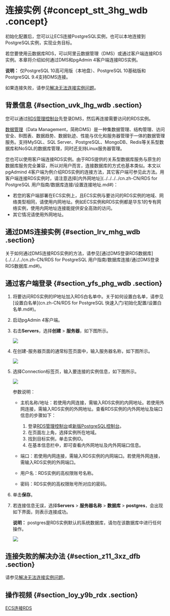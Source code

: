 # 连接实例 {#concept_stt_3hg_wdb .concept}

初始化配置后，您可以让ECS连接PostgreSQL实例，也可以本地连接到PostgreSQL实例，实现业务目标。

若您要使用云数据库RDS，可以阿里云数据管理（DMS）或通过客户端连接RDS实例。本章将介绍如何通过DMS和pgAdmin 4客户端连接RDS实例。

**说明：** 仅PostgreSQL 10高可用版（本地盘）、PostgreSQL 10基础版和PostgreSQL 9.4支持DMS连接。

如果连接失败，请参见[解决无法连接实例问题](../../../../cn.zh-CN/常见问题/如何连接__无法连接/解决无法连接实例问题.md#)。

## 背景信息 {#section_uvk_lhg_wdb .section}

您可以通过[RDS管理控制台](https://rds.console.aliyun.com/?spm=5176.doc49015.2.2.1qi2e9)先登录DMS，然后再连接需要访问的RDS实例。

[数据管理](http://dms-rds.aliyun.com/)（Data Management，简称DMS）是一种集数据管理、结构管理、访问安全、BI图表、数据趋势、数据轨迹、性能与优化和服务器管理于一体的数据管理服务。支持MySQL、SQL Server、PostgreSQL、MongoDB、Redis等关系型数据库和NoSQL的数据库管理，同时还支持Linux服务器管理。

您也可以使用客户端连接RDS实例。由于RDS提供的关系型数据库服务与原生的数据库服务完全兼容，所以对用户而言，连接数据库的方式也基本类似。本文以pgAdmind 4客户端为例介绍RDS实例的连接方法，其它客户端可参见此方法。用客户端连接RDS实例时，请注意选择[内外网地址](../../../../cn.zh-CN/RDS for PostgreSQL 用户指南/数据库连接/设置连接地址.md#)：

-   若您的客户端部署在ECS实例上，且ECS实例与要访问的RDS实例的地域、网络类型相同，请使用内网地址。例如ECS实例和RDS实例都是华东1的专有网络实例，使用内网地址连接能提供安全高效的访问。
-   其它情况请使用外网地址。

## 通过DMS连接实例 {#section_lrv_mhg_wdb .section}

关于如何通过DMS连接RDS实例的方法，请参见[通过DMS登录RDS数据库](../../../../cn.zh-CN/RDS for PostgreSQL 用户指南/数据库连接/通过DMS登录RDS数据库.md#)。

## 通过客户端登录 {#section_yfs_phg_wdb .section}

1.  将要访问RDS实例的IP地址加入RDS白名单中。关于如何设置白名单，请参见[设置白名单](cn.zh-CN/RDS for PostgreSQL 快速入门/初始化配置/设置白名单.md#)。
2.  启动pgAdmin 4客户端。
3.  右击**Servers**，选择**创建** \> **服务器**，如下图所示。

    ![](http://static-aliyun-doc.oss-cn-hangzhou.aliyuncs.com/assets/img/7851/15688579692963_zh-CN.png)

4.  在创建-服务器页面的通常标签页面中，输入服务器名称，如下图所示。

    ![](http://static-aliyun-doc.oss-cn-hangzhou.aliyuncs.com/assets/img/7851/15688579702964_zh-CN.png)

5.  选择Connection标签页，输入要连接的实例信息，如下图所示。

    ![](http://static-aliyun-doc.oss-cn-hangzhou.aliyuncs.com/assets/img/7851/15688579702965_zh-CN.png)

    参数说明：

    -   主机名称/地址：若使用内网连接，需输入RDS实例的内网地址。若使用外网连接，需输入RDS实例的外网地址。查看RDS实例的内外网地址及端口信息的步骤如下：

        1.  登录[RDS管理控制台](https://rds.console.aliyun.com/)或[新版PostgreSQL控制台](https://postgresql.console.aliyun.com/)。
        2.  在页面左上角，选择实例所在地域。
        3.  找到目标实例，单击实例ID。
        4.  在基本信息栏中，即可查看内外网地址及内外网端口信息。
    -   端口：若使用内网连接，需输入RDS实例的内网端口。若使用外网连接，需输入RDS实例的外网端口。

    -   用户名：RDS实例的高权限账号名称。

    -   密码：RDS实例的高权限账号所对应的密码。

6.  单击**保存**。
7.  若连接信息无误，选择**Servers** \> **服务器名称** \> **数据库** \> **postgres**，会出现如下界面，则表示连接成功。

    **说明：** postgres是RDS实例默认的系统数据库，请勿在该数据库中进行任何操作。

    ![](http://static-aliyun-doc.oss-cn-hangzhou.aliyuncs.com/assets/img/7851/15688579702967_zh-CN.png)


## 连接失败的解决办法 {#section_z11_3xz_dfb .section}

请参见[解决无法连接实例问题](../../../../cn.zh-CN/常见问题/如何连接__无法连接/解决无法连接实例问题.md#)。

## 操作视频 {#section_loy_y9b_rdx .section}

[ECS连接RDS](https://help.aliyun.com/video_detail/54680.html)

